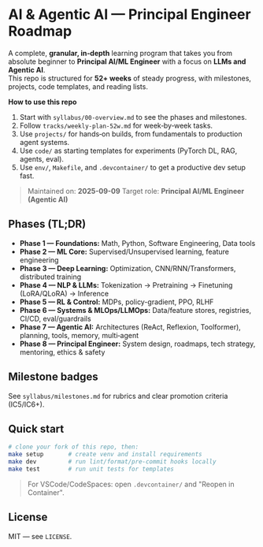# AI & Agentic AI — Principal Engineer Roadmap

A complete, **granular, in‑depth** learning program that takes you from absolute beginner to **Principal AI/ML Engineer** with a focus on **LLMs and Agentic AI**.  
This repo is structured for **52+ weeks** of steady progress, with milestones, projects, code templates, and reading lists.

**How to use this repo**
1. Start with `syllabus/00-overview.md` to see the phases and milestones.
2. Follow `tracks/weekly-plan-52w.md` for week‑by‑week tasks.
3. Use `projects/` for hands‑on builds, from fundamentals to production agent systems.
4. Use `code/` as starting templates for experiments (PyTorch DL, RAG, agents, eval).
5. Use `env/`, `Makefile`, and `.devcontainer/` to get a productive dev setup fast.

> Maintained on: **2025-09-09**
> Target role: **Principal AI/ML Engineer (Agentic AI)**

## Phases (TL;DR)
- **Phase 1 — Foundations:** Math, Python, Software Engineering, Data tools
- **Phase 2 — ML Core:** Supervised/Unsupervised learning, feature engineering
- **Phase 3 — Deep Learning:** Optimization, CNN/RNN/Transformers, distributed training
- **Phase 4 — NLP & LLMs:** Tokenization → Pretraining → Finetuning (LoRA/QLoRA) → Inference
- **Phase 5 — RL & Control:** MDPs, policy-gradient, PPO, RLHF
- **Phase 6 — Systems & MLOps/LLMOps:** Data/feature stores, registries, CI/CD, eval/guardrails
- **Phase 7 — Agentic AI:** Architectures (ReAct, Reflexion, Toolformer), planning, tools, memory, multi‑agent
- **Phase 8 — Principal Engineer:** System design, roadmaps, tech strategy, mentoring, ethics & safety

## Milestone badges
See `syllabus/milestones.md` for rubrics and clear promotion criteria (IC5/IC6+).

## Quick start
```bash
# clone your fork of this repo, then:
make setup       # create venv and install requirements
make dev         # run lint/format/pre-commit hooks locally
make test        # run unit tests for templates
```
> For VSCode/CodeSpaces: open `.devcontainer/` and "Reopen in Container".

## License
MIT — see `LICENSE`.
